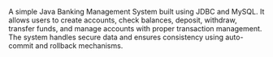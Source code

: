 A simple Java Banking Management System built using JDBC and MySQL. It allows users to create accounts, check balances, deposit, withdraw, transfer funds, and manage accounts with proper transaction management. The system handles secure data and ensures consistency using auto-commit and rollback mechanisms.

